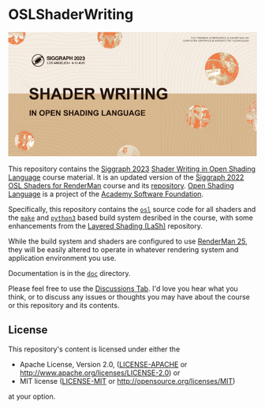 # OSLShaderWriting

![OSLShaderWriting](media/OSLShaderWritingTitleSlide.png)

This repository contains the [Siggraph 2023](https://s2023.siggraph.org/presentation/?id=gensubcur_104&sess=sess329) [Shader Writing in Open Shading Language](https://dl.acm.org/doi/10.1145/3587423.3597945) course material.
It is an updated version of the [Siggraph 2022 OSL Shaders for RenderMan](https://dl.acm.org/doi/abs/10.1145/3532724.3535604) course and its [repository](https://github.com/LaikaStudios/OSLShadersForRenderMan).
[Open Shading Language](https://github.com/AcademySoftwareFoundation/OpenShadingLanguage) is a project of the [Academy Software Foundation](https://www.aswf.io/projects).


Specifically, this repository contains the [`osl`](osl) source code for all shaders and the [`make`](https://www.gnu.org/software/make/) and [`python3`](https://docs.python.org/3/) based build system desribed in the course,
with some enhancements from the [Layered Shading (LaSh)](https://github.com/LaikaStudios/LaSh) repository.

While the build system and shaders are configured to use [RenderMan 25](https://rmanwiki.pixar.com/display/REN25/RenderMan+25+Documentation), they will be easily altered to operate in whatever rendering system and application environment you use.

Documentation is in the [`doc`](doc) directory.

Please feel free to use the [Discussions Tab](https://github.com/LaikaStudios/OSLShaderWriting/discussions).
I'd love you hear what you think, or to discuss any issues or thoughts you may have about the course or this repository and its contents.

## License
This repository's content is licensed under either the

* Apache License, Version 2.0, ([LICENSE-APACHE](LICENSE-APACHE) or http://www.apache.org/licenses/LICENSE-2.0) or
* MIT license ([LICENSE-MIT](LICENSE-MIT) or http://opensource.org/licenses/MIT)

at your option.



